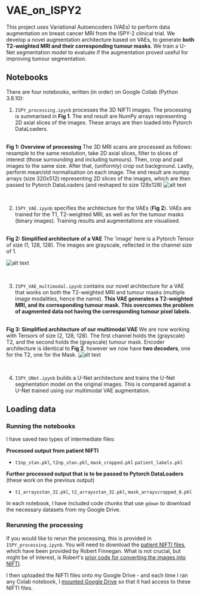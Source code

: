 # VAE_on_ISPY2
This project uses Variational Autoencoders (VAEs) to perform data augmentation on breast cancer MRI from the ISPY-2 clinical trial. We develop a novel augmentation architecture based on VAEs, to generate **both T2-weighted MRI and their corresponding tumour masks**. We train a U-Net segmentation model to evaluate if the augmentation proved useful for improving tumour segmentation. 

## Notebooks 

There are four notebooks, written (in order) on Google Collab (Python 3.8.10): 

1. `ISPY_processing.ipynb` processes the 3D NIFTI images. The processing is summarised in **Fig 1**. The end result are NumPy arrays representing 2D axial slices of the images. These arrays are then loaded into Pytorch DataLoaders. 

\
**Fig 1: Overview of processing**
The 3D MRI scans are processed as follows: resample to the same resolution, take 2D axial slices, filter to slices of interest (those surrounding and including tumours). Then, crop and pad images to the same size. After that, (uniformly) crop out background. Lastly, perform mean/std normalisation on each image. The end result are numpy arrays (size 320x512) representing 2D slices of the images, which are then passed to Pytorch DataLoaders (and reshaped to size 128x128)
![alt text](https://github.com/RohenWong/VAE_on_ISPY2/blob/main/readme_pictures/processing.png?raw=true)

<br />

2. `ISPY_VAE.ipynb` specifies the architecture for the VAEs (**Fig 2**). VAEs are trained for the T1, T2-weighted MRI, as well as for the tumour masks (binary images). Training results and augmentations are visualised. 

\
**Fig 2: Simplified architecture of a VAE**
The 'image' here is a Pytorch Tensor of size (1, 128, 128). The images are grayscale, reflected in the channel size of 1. 

![alt text](https://github.com/RohenWong/VAE_on_ISPY2/blob/main/readme_pictures/VAE.png?raw=true)

<br />

3. `ISPY_VAE_multimodal.ipynb` contains our novel architecture for a VAE that works on both the T2-weighted MRI and tumour masks (multiple image modalities, hence the name). **This VAE generates a T2-weighted MRI, and its corresponding tumour mask. This overcomes the problem of augmented data not having the corresponding tumour pixel labels.**

\
**Fig 3: Simplified architecture of our multimodal VAE**
We are now working with Tensors of size (2, 128, 128). The first channel holds the (grayscale) T2, and the second holds the (grayscale) tumour mask. Encoder architecture is identical to **Fig 2**, however we now have **two decoders**, one for the T2, one for the Mask. 
![alt text](https://github.com/RohenWong/VAE_on_ISPY2/blob/main/readme_pictures/VAE_mm.png?raw=true)

<br />

4. `ISPY_UNet.ipynb` builds a U-Net architecture and trains the U-Net segmentation model on the original images. This is compared against a U-Net trained using our multimodal VAE augmentation. 


## Loading data

### Running the notebooks
I have saved two types of intermediate files: 

<b>Processed output from patient NIFTI </b>

- `t1np_stan.pkl`, `t2np_stan.pkl`, `mask_cropped.pkl` `patient_labels.pkl` 

<b>Further processed output that is to be passed to Pytorch DataLoaders </b> (these work on the previous output)

- `t1_arraysstan_32.pkl`, `t2_arraysstan_32.pkl`, `mask_arrayscropped_8.pkl`

In each notebook, I have included code chunks that use `gdown` to download the necessary datasets from my Google Drive. 

### Rerunning the processing
If you would like to rerun the processing, this is provided in `ISPY_processing.ipynb`. You will need to download the [patient NIFTI files](https://cloudstor.aarnet.edu.au/plus/s/dgiQZ2ftvWLnUq2), which have been provided by Robert Finnegan. What is not crucial, but might be of interest, is Robert's [prior code for converting the images into NIFTI](https://cloudstor.aarnet.edu.au/plus/s/1XvjIt81kN8UjBd). 

I then uploaded the NIFTI files onto my Google Drive - and each time I ran any Colab notebook, I [mounted Google Drive](https://stackoverflow.com/a/47019779) so that it had access to these NIFTI files. 
